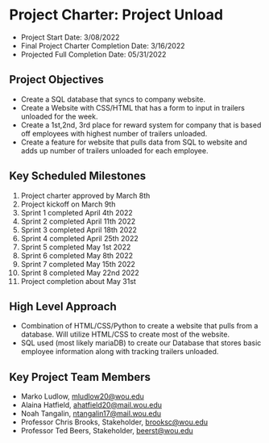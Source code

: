 
# Project Charter: Project Unload



* Project Start Date: 3/08/2022
* Final Project Charter Completion Date: 3/16/2022
* Projected Full Completion Date: 05/31/2022

## Project Objectives

* Create a SQL database that syncs to company website.
* Create a Website with CSS/HTML that has a form to input in trailers unloaded for the week.
* Create a 1st,2nd, 3rd place for reward system for company that is based off employees with highest number of trailers unloaded.
* Create a feature for website that pulls data from SQL to website and adds up number of trailers unloaded for each employee.

## Key Scheduled Milestones

1. Project charter approved by March 8th
2. Project kickoff on March 9th
3. Sprint 1 completed April 4th 2022
4. Sprint 2 completed April 11th 2022
5. Sprint 3 completed April 18th 2022
6. Sprint 4 completed April 25th 2022
7. Sprint 5 completed May 1st 2022
8. Sprint 6 completed May 8th 2022
9. Sprint 7 completed May 15th 2022
10. Sprint 8 completed May 22nd 2022
11. Project completion about May 31st

## High Level Approach

* Combination of HTML/CSS/Python to create a website that pulls from a database. Will utilize HTML/CSS to create most of the website.
* SQL used (most likely mariaDB) to create our Database that stores basic employee information along with tracking trailers unloaded.

## Key Project Team Members

* Marko Ludlow, mludlow20@wou.edu
* Alaina Hatfield, ahatfield20@mail.wou.edu
* Noah Tangalin, ntangalin17@mail.wou.edu
* Professor Chris Brooks, Stakeholder, brooksc@wou.edu
* Professor Ted Beers, Stakeholder, beerst@wou.edu
